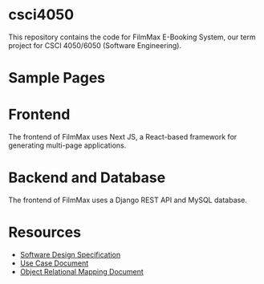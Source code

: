 # csci4050

This repository contains the code for FilmMax E-Booking System, our term project for CSCI 4050/6050 (Software Engineering).

# Sample Pages

# Frontend

The frontend of FilmMax uses Next JS, a React-based framework for generating multi-page applications. 

# Backend and Database

The frontend of FilmMax uses a Django REST API and MySQL database.

# Resources
- [Software Design Specification](https://drive.google.com/file/d/19BxZXoNKDMEvg32R_-0QsofdhG0nXu0V/view?usp=sharing)
- [Use Case Document](https://drive.google.com/file/d/10VNhjRdMAJEw87sk8kqhlnsaNY9btK-K/view?usp=sharing)
- [Object Relational Mapping Document](https://drive.google.com/file/d/1WtAcNt3uk3PSsWwcRCCVcs4IPj7-HM7g/view?usp=sharing)

